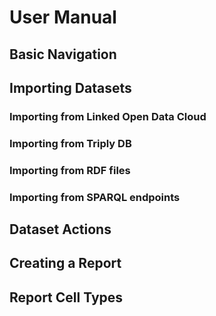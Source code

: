 # User Manual

## Basic Navigation


## Importing Datasets

### Importing from Linked Open Data Cloud

### Importing from Triply DB

### Importing from RDF files

### Importing from SPARQL endpoints


## Dataset Actions


## Creating a Report


## Report Cell Types

### 